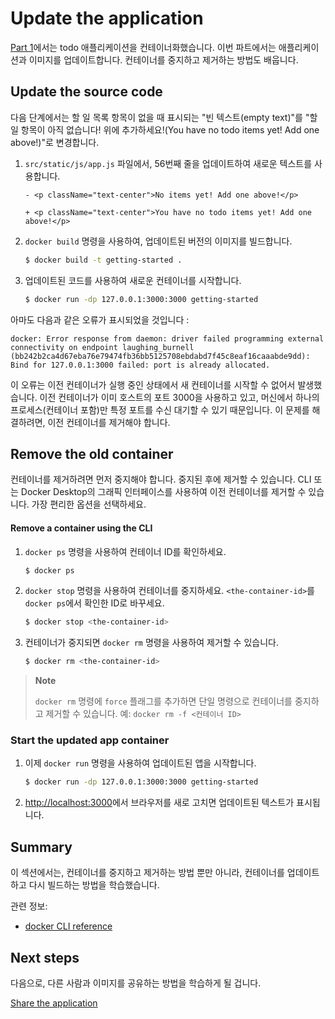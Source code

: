 # Update the application

[Part 1](/#/get-started/workshop/02_our_app)에서는 todo 애플리케이션을 컨테이너화했습니다. 이번 파트에서는 ​​애플리케이션과 이미지를 업데이트합니다. 컨테이너를 중지하고 제거하는 방법도 배웁니다.

## Update the source code

다음 단계에서는 할 일 목록 항목이 없을 때 표시되는 "빈 텍스트(empty text)"를 "할 일 항목이 아직 없습니다! 위에 추가하세요!(You have no todo items yet! Add one above!)"로 변경합니다.

1. `src/static/js/app.js` 파일에서, 56번째 줄을 업데이트하여 새로운 텍스트를 사용합니다.

   ```text
   - <p className="text-center">No items yet! Add one above!</p>

   + <p className="text-center">You have no todo items yet! Add one above!</p>
   ```

2. `docker build` 명령을 사용하여, 업데이트된 버전의 이미지를 빌드합니다.
   ```bash
   $ docker build -t getting-started .
   ```
3. 업데이트된 코드를 사용하여 새로운 컨테이너를 시작합니다.
   ```bash
   $ docker run -dp 127.0.0.1:3000:3000 getting-started
   ```

아마도 다음과 같은 오류가 표시되었을 것입니다 :

```text
docker: Error response from daemon: driver failed programming external connectivity on endpoint laughing_burnell
(bb242b2ca4d67eba76e79474fb36bb5125708ebdabd7f45c8eaf16caaabde9dd): Bind for 127.0.0.1:3000 failed: port is already allocated.
```

이 오류는 이전 컨테이너가 실행 중인 상태에서 새 컨테이너를 시작할 수 없어서 발생했습니다. 이전 컨테이너가 이미 호스트의 포트 3000을 사용하고 있고, 머신에서 하나의 프로세스(컨테이너 포함)만 특정 포트를 수신 대기할 수 있기 때문입니다. 이 문제를 해결하려면, 이전 컨테이너를 제거해야 합니다.

## Remove the old container

컨테이너를 제거하려면 먼저 중지해야 합니다. 중지된 후에 제거할 수 있습니다. CLI 또는 Docker Desktop의 그래픽 인터페이스를 사용하여 이전 컨테이너를 제거할 수 있습니다. 가장 편리한 옵션을 선택하세요.

#### Remove a container using the CLI

1. `docker ps` 명령을 사용하여 컨테이너 ID를 확인하세요.
   ```bash
   $ docker ps
   ```
2. `docker stop` 명령을 사용하여 컨테이너를 중지하세요. `<the-container-id>`를 `docker ps`에서 확인한 ID로 바꾸세요.
   ```bash
   $ docker stop <the-container-id>
   ```
3. 컨테이너가 중지되면 `docker rm` 명령을 사용하여 제거할 수 있습니다.
   ```bash
   $ docker rm <the-container-id>
   ```

> **Note**
>
> `docker rm` 명령에 `force` 플래그를 추가하면 단일 명령으로 컨테이너를 중지하고 제거할 수 있습니다. 예: `docker rm -f <컨테이너 ID>`

### Start the updated app container

1. 이제 `docker run` 명령을 사용하여 업데이트된 앱을 시작합니다.
   ```bash
   $ docker run -dp 127.0.0.1:3000:3000 getting-started
   ```
2. [http://localhost:3000](http://localhost:3000)에서 브라우저를 새로 고치면 업데이트된 텍스트가 표시됩니다.

## Summary

이 섹션에서는, 컨테이너를 중지하고 제거하는 방법 뿐만 아니라, 컨테이너를 업데이트하고 다시 빌드하는 방법을 학습했습니다.

관련 정보:

- [docker CLI reference](https://docs.docker.com/reference/cli/docker/)

## Next steps

다음으로, 다른 사람과 이미지를 공유하는 방법을 학습하게 될 겁니다.

[Share the application](/#/get-started/workshop/04_sharing_app)
